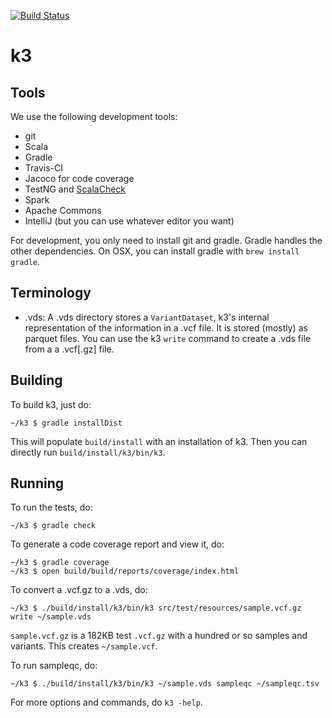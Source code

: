 [![Build Status](https://magnum.travis-ci.com/cseed/k3.svg?token=BppUSW8Cb2YatFa34Fpx&branch=master)](https://magnum.travis-ci.com/cseed/k3)

# k3

## Tools

We use the following development tools:
 - git
 - Scala
 - Gradle
 - Travis-CI
 - Jacoco for code coverage
 - TestNG and [ScalaCheck](https://www.scalacheck.org/)
 - Spark
 - Apache Commons
 - IntelliJ (but you can use whatever editor you want)

For development, you only need to install git and gradle.  Gradle
handles the other dependencies.  On OSX, you can install gradle with
`brew install gradle`.

## Terminology

 - .vds: A .vds directory stores a `VariantDataset`, k3's internal
representation of the information in a .vcf file.  It is stored
(mostly) as parquet files.  You can use the k3 `write` command to
create a .vds file from a a .vcf\[.gz\] file.

## Building

To build k3, just do:

```
~/k3 $ gradle installDist
```

This will populate `build/install` with an installation of k3.  Then
you can directly run `build/install/k3/bin/k3`.

## Running

To run the tests, do:

```
~/k3 $ gradle check
```

To generate a code coverage report and view it, do:

```
~/k3 $ gradle coverage
~/k3 $ open build/build/reports/coverage/index.html
```

To convert a .vcf.gz to a .vds, do:

```
~/k3 $ ./build/install/k3/bin/k3 src/test/resources/sample.vcf.gz write ~/sample.vds
```

`sample.vcf.gz` is a 182KB test `.vcf.gz` with a hundred or so samples
and variants.  This creates `~/sample.vcf`.

To run sampleqc, do:

```
~/k3 $ ./build/install/k3/bin/k3 ~/sample.vds sampleqc ~/sampleqc.tsv
```

For more options and commands, do `k3 -help`.
